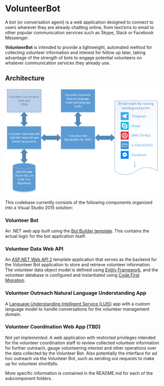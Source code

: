 # VolunteerBot

A *bot* (or conversation agent) is a web application designed to connect to users wherever they are already chatting online, from text/sms to email to other popular communication services such as Skype, Slack or Facebook Messenger. 

**VolunteerBot** is intended to provide a lightweight, automated method for collecting volunteer information and interest for follow up later, taking advantage of the strength of bots to engage potential volunteers on whatever communication services they already use. 

## Architecture

![VolunteerBot Architecture](Images/VolunteerBotArchitecture.png)

This codebase currently consists of the following components organized into a Visual Studio 2015 solution:

### Volunteer Bot
An .NET web app built using the [Bot Builder template](http://aka.ms/bf-bc-vstemplate). This contains the actual logic for the bot application itself. 
    
### Volunteer Data Web API
An [ASP.NET Web API 2](http://www.asp.net/web-api/overview/getting-started-with-aspnet-web-api/tutorial-your-first-web-api) template application that serves as the backend for the Volunteer Bot application to store and retrieve volunteer information. The volunteer data object model is defined using [Entity Framework](https://msdn.microsoft.com/en-us/data/ee712907), and the volunteer database is configured and instantiated using [Code First Migration](https://msdn.microsoft.com/en-us/data/jj591621.aspx).

### Volunteer Outreach Natural Language Understanding App
A [Language Understanding Intelligent Service (LUIS)](https://www.luis.ai) app with a custom language model to handle conversations for the volunteer management domain. 

### Volunteer Coordination Web App (TBD)
*Not yet implemented.* A web application with restricted privileges intended for the volunteer coordination staff to review collected volunteer information for further outreach, gauge volunteering interest and other operations over the data collected by the Volunteer Bot. Also potentially the interface for ad hoc outreach via the Volunteer Bot, such as sending out requests to make up for volunteer shortfalls. 
    
More specific information is contained in the README.md for each of the subcomponent folders. 